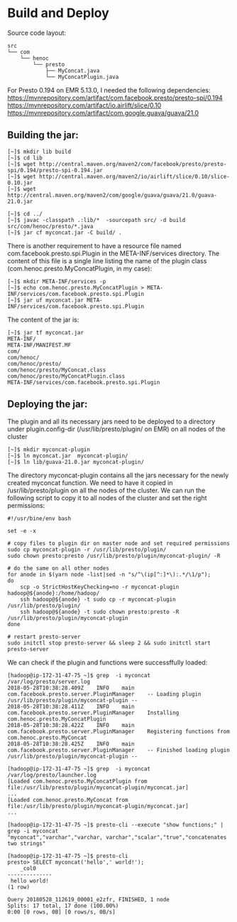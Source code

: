 # Build and Deploy

Source code layout:
```
src
└── com
    └── henoc
        └── presto
            ├── MyConcat.java
            └── MyConcatPlugin.java
```

For Presto 0.194 on EMR 5.13.0, I needed the following dependencies:
https://mvnrepository.com/artifact/com.facebook.presto/presto-spi/0.194
https://mvnrepository.com/artifact/io.airlift/slice/0.10
https://mvnrepository.com/artifact/com.google.guava/guava/21.0

## Building the jar:

```
[~]$ mkdir lib build
[~]$ cd lib 
[~]$ wget http://central.maven.org/maven2/com/facebook/presto/presto-spi/0.194/presto-spi-0.194.jar
[~]$ wget http://central.maven.org/maven2/io/airlift/slice/0.10/slice-0.10.jar
[~]$ wget http://central.maven.org/maven2/com/google/guava/guava/21.0/guava-21.0.jar

[~]$ cd ../
[~]$ javac -classpath .:lib/*  -sourcepath src/ -d build src/com/henoc/presto/*.java
[~]$ jar cf myconcat.jar -C build/ .
```
There is another requirement to have a resource file named com.facebook.presto.spi.Plugin in the META-INF/services directory. The content of this file is a single line listing the name of the plugin class (com.henoc.presto.MyConcatPlugin, in my case):
```
[~]$ mkdir META-INF/services -p
[~]$ echo com.henoc.presto.MyConcatPlugin > META-INF/services/com.facebook.presto.spi.Plugin
[~]$ jar uf myconcat.jar META-INF/services/com.facebook.presto.spi.Plugin
```
The content of the jar is:
```
[~]$ jar tf myconcat.jar 
META-INF/
META-INF/MANIFEST.MF
com/
com/henoc/
com/henoc/presto/
com/henoc/presto/MyConcat.class
com/henoc/presto/MyConcatPlugin.class
META-INF/services/com.facebook.presto.spi.Plugin
```
## Deploying the jar:

The plugin and all its necessary jars need to be deployed to a directory under plugin.config-dir (/usr/lib/presto/plugin/ on EMR) on all nodes of the cluster
```
[~]$ mkdir myconcat-plugin
[~]$ ln myconcat.jar  myconcat-plugin/
[~]$ ln lib/guava-21.0.jar myconcat-plugin/
```
The directory myconcat-plugin contains all the jars necessary for the newly created myconcat function.
We need to have it copied in /usr/lib/presto/plugin on all the nodes of the cluster. We can run the following script to copy it to all nodes of the cluster and set the right permissions:
```
#!/usr/bine/env bash

set -e -x

# copy files to plugin dir on master node and set required permissions
sudo cp myconcat-plugin -r /usr/lib/presto/plugin/
sudo chown presto:presto /usr/lib/presto/plugin/myconcat-plugin/ -R

# do the same on all other nodes
for anode in $(yarn node -list|sed -n "s/^\(ip[^:]*\):.*/\1/p");
do
	scp -o StrictHostKeyChecking=no -r myconcat-plugin hadoop@${anode}:/home/hadoop/
	ssh hadoop@${anode} -t sudo cp -r myconcat-plugin /usr/lib/presto/plugin/ 
	ssh hadoop@${anode} -t sudo chown presto:presto -R /usr/lib/presto/plugin/myconcat-plugin
done

# restart presto-server
sudo initctl stop presto-server && sleep 2 && sudo initctl start presto-server
```


We can check if the plugin and functions were successffully loaded:
```
[hadoop@ip-172-31-47-75 ~]$ grep  -i myconcat /var/log/presto/server.log 
2018-05-28T10:38:28.409Z	INFO	main	com.facebook.presto.server.PluginManager	-- Loading plugin /usr/lib/presto/plugin/myconcat-plugin --
2018-05-28T10:38:28.411Z	INFO	main	com.facebook.presto.server.PluginManager	Installing com.henoc.presto.MyConcatPlugin
2018-05-28T10:38:28.422Z	INFO	main	com.facebook.presto.server.PluginManager	Registering functions from com.henoc.presto.MyConcat
2018-05-28T10:38:28.425Z	INFO	main	com.facebook.presto.server.PluginManager	-- Finished loading plugin /usr/lib/presto/plugin/myconcat-plugin --

[hadoop@ip-172-31-47-75 ~]$ grep  -i myconcat /var/log/presto/launcher.log 
[Loaded com.henoc.presto.MyConcatPlugin from file:/usr/lib/presto/plugin/myconcat-plugin/myconcat.jar]
...
[Loaded com.henoc.presto.MyConcat from file:/usr/lib/presto/plugin/myconcat-plugin/myconcat.jar]
...

[hadoop@ip-172-31-47-75 ~]$ presto-cli --execute "show functions;" | grep -i myconcat
"myconcat","varchar","varchar, varchar","scalar","true","concatenates two strings"

[hadoop@ip-172-31-47-75 ~]$ presto-cli 
presto> SELECT myconcat('hello',' world!');
    _col0     
--------------
 hello world! 
(1 row)

Query 20180528_112619_00001_e2zfr, FINISHED, 1 node
Splits: 17 total, 17 done (100.00%)
0:00 [0 rows, 0B] [0 rows/s, 0B/s]
```